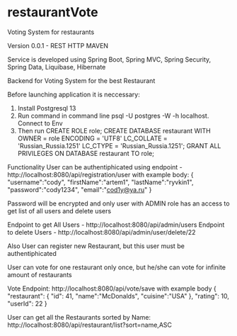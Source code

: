 # restaurantVote
Voting System for restaurants

Version 0.0.1 - REST HTTP MAVEN

Service is developed using Spring Boot, Spring MVC, Spring Security, Spring Data, Liquibase, Hibernate

Backend for Voting System for the best Restaurant

Before launching application it is neccessary:
1. Install Postgresql 13
2. Run command in command line psql -U postgres -W -h localhost. Connect to Env
3. Then run
    CREATE ROLE role;
    CREATE DATABASE restaurant WITH OWNER = role ENCODING = 'UTF8' LC_COLLATE = 'Russian_Russia.1251' LC_CTYPE = 'Russian_Russia.1251';
    GRANT ALL PRIVILEGES ON DATABASE restaurant TO role;

Functionality
User can be authentiphicated using endpoint - http://localhost:8080/api/registration/user with example body:
{
    "username":"cody",
    "firstName":"artem1",
    "lastName":"ryvkin1",
    "password":"cody1234",
    "email":"cod1y@ya.ru"
}

Password will be encrypted and only user with ADMIN role has an access to get list of all users and delete users

Endpoint to get All Users - http://localhost:8080/api/admin/users
Endpoint to delete Users - http://localhost:8080/api/admin/user/delete/22

Also User can register new Restaurant, but this user must be authentiphicated

User can vote for one restaurant only once, but he/she can vote for infinite amount of restaurants

Vote Endpoint: http://localhost:8080/api/vote/save with example body
{
    "restaurant": {
        "id": 41,
        "name":"McDonalds",
        "cuisine":"USA"
    },
    "rating": 10,
    "userId": 22
}

User can get all the Restaurants sorted by Name: http://localhost:8080/api/restaurant/list?sort=name,ASC
